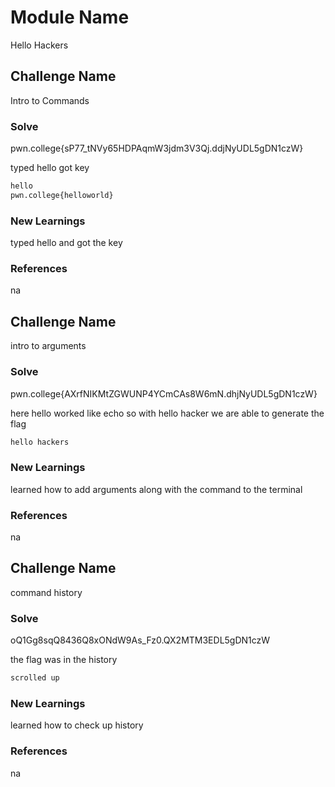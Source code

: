 # Module Name
Hello Hackers
## Challenge Name
Intro to Commands

### Solve
pwn.college{sP77_tNVy65HDPAqmW3jdm3V3Qj.ddjNyUDL5gDN1czW}

typed hello got key

```bash
hello
pwn.college{helloworld}
```

### New Learnings
typed hello and got the key

### References 
na

## Challenge Name
intro to arguments

### Solve
pwn.college{AXrfNIKMtZGWUNP4YCmCAs8W6mN.dhjNyUDL5gDN1czW}

here hello worked like echo so with hello hacker we are able to generate the flag

```bash
hello hackers
```

### New Learnings
learned how to add arguments along with the command to the terminal

### References 
na


## Challenge Name
command history

### Solve
oQ1Gg8sqQ8436Q8xONdW9As_Fz0.QX2MTM3EDL5gDN1czW

the flag was in the history

```bash
scrolled up
```

### New Learnings
learned how to check up history

### References 
na

